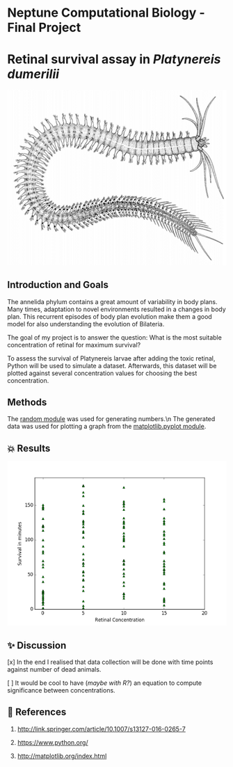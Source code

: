 # Neptune Computational Biology - Final Project


# **Retinal survival assay in** *Platynereis dumerilii*


![Figure 1 - Platynereis](./Platynereis.png?raw=true)

## Introduction and Goals

The annelida phylum contains a great amount of variability in body plans. Many times, adaptation to novel environments resulted in a changes in body plan. This recurrent episodes of body plan evolution make them a good model for also understanding the evolution of Bilateria.

The goal of my project is to answer the question: What is the most suitable concentration of retinal for maximum survival?

To assess the survival of Platynereis larvae after adding the toxic retinal, Python will be used to simulate a dataset. Afterwards, this dataset will be plotted against several concentration values for choosing the best concentration.


## Methods

The [random module](https://docs.python.org/2/library/random.html) was used for generating numbers.\n
The generated data was used for plotting a graph from the [matplotlib.pyplot module](http://matplotlib.org/index.html).


## :boom: Results


![Figure 2 - data_graph_fig](./data_plot.png?raw=true)

## :sparkles: Discussion

[x] In the end I realised that data collection will be done with time points against number of dead animals.

[ ] It would be cool to have (*maybe with R?*) an equation to compute significance between concentrations.



## :camel: References


1. http://link.springer.com/article/10.1007/s13127-016-0265-7

2. https://www.python.org/

3. http://matplotlib.org/index.html

